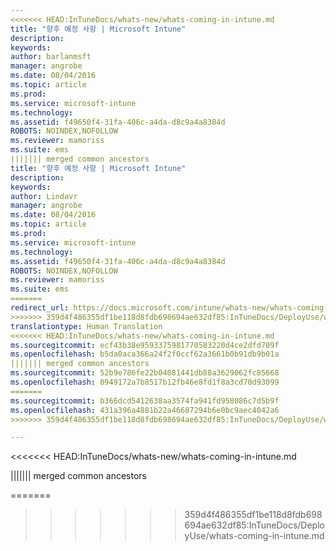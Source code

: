 ```yaml
---
<<<<<<< HEAD:InTuneDocs/whats-new/whats-coming-in-intune.md
title: "향후 예정 사항 | Microsoft Intune"
description: 
keywords: 
author: barlanmsft
manager: angrobe
ms.date: 08/04/2016
ms.topic: article
ms.prod: 
ms.service: microsoft-intune
ms.technology: 
ms.assetid: f49650f4-31fa-406c-a4da-d8c9a4a8384d
ROBOTS: NOINDEX,NOFOLLOW
ms.reviewer: mamoriss
ms.suite: ems
||||||| merged common ancestors
title: "향후 예정 사항 | Microsoft Intune"
description: 
keywords: 
author: Lindavr
manager: angrobe
ms.date: 08/04/2016
ms.topic: article
ms.prod: 
ms.service: microsoft-intune
ms.technology: 
ms.assetid: f49650f4-31fa-406c-a4da-d8c9a4a8384d
ROBOTS: NOINDEX,NOFOLLOW
ms.reviewer: mamoriss
ms.suite: ems
=======
redirect_url: https://docs.microsoft.com/intune/whats-new/whats-coming-in-intune
>>>>>>> 359d4f486355df1be118d8fdb698694ae632df85:InTuneDocs/DeployUse/whats-coming-in-intune.md
translationtype: Human Translation
<<<<<<< HEAD:InTuneDocs/whats-new/whats-coming-in-intune.md
ms.sourcegitcommit: ecf43b38e9593375981770583220d4ce2dfd709f
ms.openlocfilehash: b5da0aca366a24f2f0ccf62a3661b0b91db9b01a
||||||| merged common ancestors
ms.sourcegitcommit: 52b9e786fe22b04081441db88a3629062fc85668
ms.openlocfilehash: 0949172a7b8517b12fb46e8fd1f8a3cd70d93099
=======
ms.sourcegitcommit: b366dcd5412638aa3574fa941fd958086c7d5b9f
ms.openlocfilehash: 431a396a4881b22a46687294b6e0bc9aec4042a6
>>>>>>> 359d4f486355df1be118d8fdb698694ae632df85:InTuneDocs/DeployUse/whats-coming-in-intune.md

---
```




<<<<<<< HEAD:InTuneDocs/whats-new/whats-coming-in-intune.md
<!--HONumber=Sep16_HO5-->
||||||| merged common ancestors
<!--HONumber=Sep16_HO3-->
=======
<!--HONumber=Oct16_HO1-->
>>>>>>> 359d4f486355df1be118d8fdb698694ae632df85:InTuneDocs/DeployUse/whats-coming-in-intune.md


